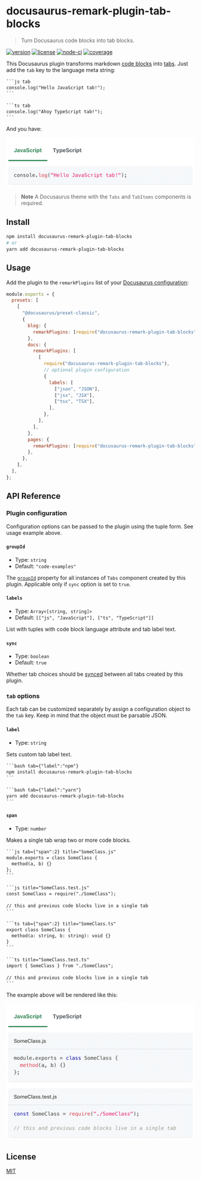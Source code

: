 # docusaurus-remark-plugin-tab-blocks

> Turn Docusaurus code blocks into tab blocks.

[![version](https://img.shields.io/npm/v/docusaurus-remark-plugin-tab-blocks)](https://npmjs.com/package/docusaurus-remark-plugin-tab-blocks)
[![license](https://img.shields.io/github/license/mrazauskas/docusaurus-remark-plugin-tab-blocks)](https://github.com/mrazauskas/docusaurus-remark-plugin-tab-blocks/blob/main/LICENSE.md)
[![node-ci](https://img.shields.io/github/actions/workflow/status/mrazauskas/docusaurus-remark-plugin-tab-blocks/node-ci.yml?label=CI)](https://github.com/mrazauskas/docusaurus-remark-plugin-tab-blocks/actions/workflows/node-ci.yml)
[![coverage](https://img.shields.io/codecov/c/github/mrazauskas/docusaurus-remark-plugin-tab-blocks/main)](https://app.codecov.io/gh/mrazauskas/docusaurus-remark-plugin-tab-blocks)

This Docusaurus plugin transforms markdown [code blocks](https://docusaurus.io/docs/next/markdown-features/code-blocks) into [tabs](https://docusaurus.io/docs/next/markdown-features/tabs). Just add the `tab` key to the language meta string:

    ```js tab
    console.log("Hello JavaScript tab!");
    ```

    ```ts tab
    console.log("Ahoy TypeScript tab!");
    ```

And you have:

<img src="https://github.com/mrazauskas/docusaurus-remark-plugin-tab-blocks/blob/main/.github/readme/quick-example.gif" width="640" />

> **Note** A Docusaurus theme with the `Tabs` and `TabItems` components is required.

## Install

```bash
npm install docusaurus-remark-plugin-tab-blocks
# or
yarn add docusaurus-remark-plugin-tab-blocks
```

## Usage

Add the plugin to the `remarkPlugins` list of your [Docusaurus configuration](https://docusaurus.io/docs/configuration):

```js
module.exports = {
  presets: [
    [
      "@docusaurus/preset-classic",
      {
        blog: {
          remarkPlugins: [require("docusaurus-remark-plugin-tab-blocks")],
        },
        docs: {
          remarkPlugins: [
            [
              require("docusaurus-remark-plugin-tab-blocks"),
              // optional plugin configuration
              {
                labels: [
                  ["json", "JSON"],
                  ["jsx", "JSX"],
                  ["tsx", "TSX"],
                ],
              },
            ],
          ],
        },
        pages: {
          remarkPlugins: [require("docusaurus-remark-plugin-tab-blocks")],
        },
      },
    ],
  ],
};
```

## API Reference

### Plugin configuration

Configuration options can be passed to the plugin using the tuple form. See usage example above.

#### `groupId`

- Type: `string`
- Default: `"code-examples"`

The [`groupId`](https://docusaurus.io/docs/markdown-features/tabs#syncing-tab-choices) property for all instances of `Tabs` component created by this plugin. Applicable only if `sync` option is set to `true`.

#### `labels`

- Type: `Array<[string, string]>`
- Default: `[["js", "JavaScript"], ["ts", "TypeScript"]]`

List with tuples with code block language attribute and tab label text.

#### `sync`

- Type: `boolean`
- Default: `true`

Whether tab choices should be [synced](https://docusaurus.io/docs/markdown-features/tabs#syncing-tab-choices) between all tabs created by this plugin.

### `tab` options

Each tab can be customized separately by assign a configuration object to the `tab` key. Keep in mind that the object must be parsable JSON.

#### `label`

- Type: `string`

Sets custom tab label text.

    ```bash tab={"label":"npm"}
    npm install docusaurus-remark-plugin-tab-blocks
    ```

    ```bash tab={"label":"yarn"}
    yarn add docusaurus-remark-plugin-tab-blocks
    ```

#### `span`

- Type: `number`

Makes a single tab wrap two or more code blocks.

    ```js tab={"span":2} title="SomeClass.js"
    module.exports = class SomeClass {
      method(a, b) {}
    };
    ```

    ```js title="SomeClass.test.js"
    const SomeClass = require("./SomeClass");

    // this and previous code blocks live in a single tab
    ```

    ```ts tab={"span":2} title="SomeClass.ts"
    export class SomeClass {
      method(a: string, b: string): void {}
    }
    ```

    ```ts title="SomeClass.test.ts"
    import { SomeClass } from "./SomeClass";

    // this and previous code blocks live in a single tab
    ```

The example above will be rendered like this:

<img src="https://github.com/mrazauskas/docusaurus-remark-plugin-tab-blocks/blob/main/.github/readme/span-example.gif" width="640" />

## License

[MIT](https://github.com/mrazauskas/docusaurus-remark-plugin-tab-blocks/blob/main/LICENSE.md)
